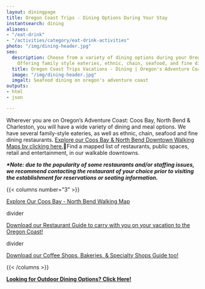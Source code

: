 ```yaml
---
layout: diningpage
title: Oregon Coast Trips - Dining Options During Your Stay
instantsearch: dining
aliases:
- "/eat-drink"
- "/activities/category/eat-drink-activities"
photo: "/img/dining-header.jpg"
seo:
  description: Choose from a variety of dining options during your Oregon Coast trip!
    Offering family style eateries, ethnic, chain, seafood, and fine dining restaurants.
  title: Oregon Coast Trips Vacations - Dining | Oregon's Adventure Coast
  image: "/img/dining-header.jpg"
  imgalt: Seafood dining on oregon's adventure coast
outputs:
- html
- json

---
```

Wherever you are on Oregon’s Adventure Coast: Coos Bay, North Bend & Charleston, you will have a wide variety of dining and meal options. We have several family-style eateries, as well as ethnic, chain, seafood and fine dining restaurants. [Explore our Coos Bay & North Bend Downtown Walking Maps by clicking here.](/img/walking-map-cbnb.pdf)Find a mapped list of restaurants, public spaces, retail and entertainment, in our walkable downtowns.

**_*Note: due to the popularity of some restaurants and/or staffing issues, we recommend contacting the restaurant of your choice prior to visiting the establishment for reservations or seating information._**

{{< columns number="3" >}}

[Explore Our Coos Bay - North Bend Walking Map](/img/walking-map-cbnb.pdf)

divider

[Download our Restaurant Guide to carry with you on your vacation to the Oregon Coast!](/img/Restaurants-BOOKLET.pdf)

divider

[Download our Coffee Shops, Bakeries, & Specialty Shops Guide too!](/img/CoffeeShops-Bakery.pdf)

{{< /columns >}}

[**Looking for Outdoor Dining Options? Click Here!**](/blog/looking-for-outdoor-dining-options-coos-bay-north-bend-charleston-have-several-from-which-to-choose/)
